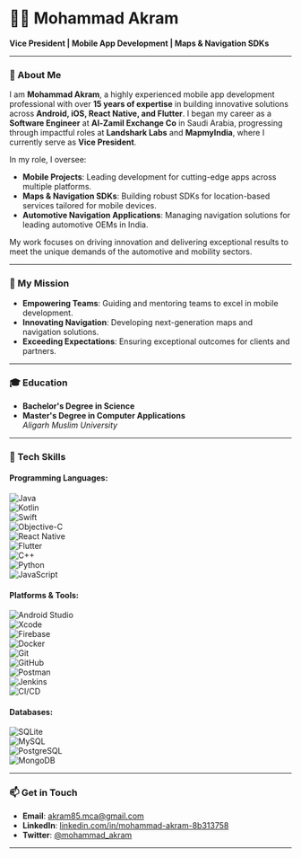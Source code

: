 # 👨‍💻 Mohammad Akram  
**Vice President | Mobile App Development | Maps & Navigation SDKs**  

---

### 🌟 About Me  
I am **Mohammad Akram**, a highly experienced mobile app development professional with over **15 years of expertise** in building innovative solutions across **Android, iOS, React Native, and Flutter**. I began my career as a **Software Engineer** at **Al-Zamil Exchange Co** in Saudi Arabia, progressing through impactful roles at **Landshark Labs** and **MapmyIndia**, where I currently serve as **Vice President**.  

In my role, I oversee:  
- **Mobile Projects**: Leading development for cutting-edge apps across multiple platforms.  
- **Maps & Navigation SDKs**: Building robust SDKs for location-based services tailored for mobile devices.  
- **Automotive Navigation Applications**: Managing navigation solutions for leading automotive OEMs in India.  

My work focuses on driving innovation and delivering exceptional results to meet the unique demands of the automotive and mobility sectors.  

---

### 🎯 My Mission  
- **Empowering Teams**: Guiding and mentoring teams to excel in mobile development.  
- **Innovating Navigation**: Developing next-generation maps and navigation solutions.  
- **Exceeding Expectations**: Ensuring exceptional outcomes for clients and partners.  

---

### 🎓 Education  
- **Bachelor's Degree in Science**  
- **Master's Degree in Computer Applications**  
_Aligarh Muslim University_  

---

### 🚀 Tech Skills  
#### Programming Languages:  
![Java](https://img.shields.io/badge/Java-%23ED8B00.svg?style=flat&logo=java&logoColor=white)  
![Kotlin](https://img.shields.io/badge/Kotlin-%230095D5.svg?style=flat&logo=kotlin&logoColor=white)  
![Swift](https://img.shields.io/badge/Swift-%23FA7343.svg?style=flat&logo=swift&logoColor=white)  
![Objective-C](https://img.shields.io/badge/Objective--C-%233A95FF.svg?style=flat&logo=apple&logoColor=white)  
![React Native](https://img.shields.io/badge/React_Native-%2361DAFB.svg?style=flat&logo=react&logoColor=white)  
![Flutter](https://img.shields.io/badge/Flutter-%2302569B.svg?style=flat&logo=flutter&logoColor=white)  
![C++](https://img.shields.io/badge/C++-%2300599C.svg?style=flat&logo=c%2B%2B&logoColor=white)  
![Python](https://img.shields.io/badge/Python-%233776AB.svg?style=flat&logo=python&logoColor=white)  
![JavaScript](https://img.shields.io/badge/JavaScript-%23F7DF1E.svg?style=flat&logo=javascript&logoColor=black)  

#### Platforms & Tools:  
![Android Studio](https://img.shields.io/badge/Android%20Studio-%233DDC84.svg?style=flat&logo=android-studio&logoColor=white)  
![Xcode](https://img.shields.io/badge/Xcode-%231575F9.svg?style=flat&logo=xcode&logoColor=white)    
![Firebase](https://img.shields.io/badge/Firebase-%23FFCA28.svg?style=flat&logo=firebase&logoColor=black)  
![Docker](https://img.shields.io/badge/Docker-%230db7ed.svg?style=flat&logo=docker&logoColor=white)  
![Git](https://img.shields.io/badge/Git-%23F05033.svg?style=flat&logo=git&logoColor=white)  
![GitHub](https://img.shields.io/badge/GitHub-%23181717.svg?style=flat&logo=github&logoColor=white)  
![Postman](https://img.shields.io/badge/Postman-%23FF6C37.svg?style=flat&logo=postman&logoColor=white)  
![Jenkins](https://img.shields.io/badge/Jenkins-%23D24939.svg?style=flat&logo=jenkins&logoColor=white)  
![CI/CD](https://img.shields.io/badge/CI/CD-%23FF4500.svg?style=flat&logo=codepipeline&logoColor=white)  

#### Databases:  
![SQLite](https://img.shields.io/badge/SQLite-%23003B57.svg?style=flat&logo=sqlite&logoColor=white)  
![MySQL](https://img.shields.io/badge/MySQL-%234479A1.svg?style=flat&logo=mysql&logoColor=white)  
![PostgreSQL](https://img.shields.io/badge/PostgreSQL-%23336791.svg?style=flat&logo=postgresql&logoColor=white)  
![MongoDB](https://img.shields.io/badge/MongoDB-%2347A248.svg?style=flat&logo=mongodb&logoColor=white)  

---

### 📫 Get in Touch  
- **Email**: [akram85.mca@gmail.com](mailto:akram85.mca@gmail.com)  
- **LinkedIn**: [linkedin.com/in/mohammad-akram-8b313758](https://www.linkedin.com/in/mohammad-akram-8b313758/)  
- **Twitter**: [@mohammad_akram](https://twitter.com/akram0301)  

---
